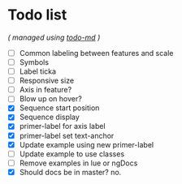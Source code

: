 # Todo list

_\( managed using [todo-md](https://github.com/Hypercubed/todo-md) \)_

- [ ] Common labeling between features and scale
- [ ] Symbols
- [ ] Label ticka
- [ ] Responsive size
- [ ] Axis in feature?
- [ ] Blow up on hover?
- [x] Sequence start position
- [x] Sequence display
- [x] primer-label for axis label
- [x] primer-label set text-anchor
- [x] Update example using new primer-label
- [ ] Update example to use classes
- [ ] Remove examples in lue or ngDocs
- [x] Should docs be in master? no.

